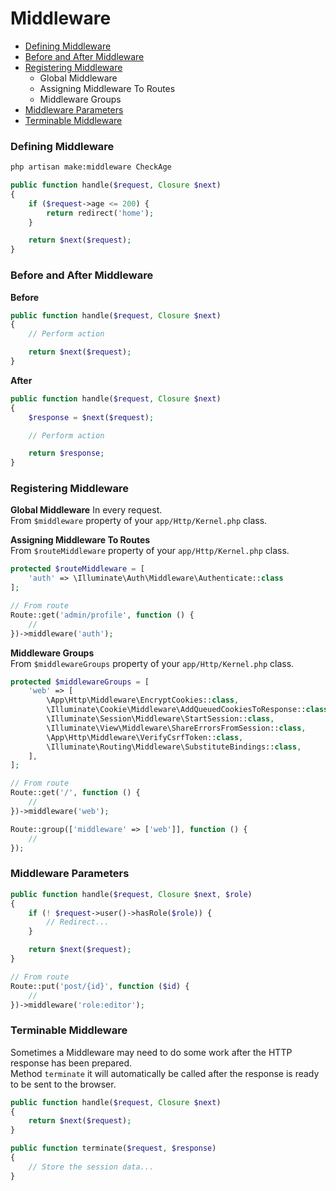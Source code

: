 # Middleware

* [Defining Middleware](#defining-middleware)
* [Before and After Middleware](#before-and-after-middleware)
* [Registering Middleware](#registering-middleware)
    * Global Middleware
    * Assigning Middleware To Routes
    * Middleware Groups
* [Middleware Parameters](#middleware-parameters)
* [Terminable Middleware](#terminable-middleware)

### Defining Middleware
```bash
php artisan make:middleware CheckAge
```

```php
public function handle($request, Closure $next)
{
    if ($request->age <= 200) {
        return redirect('home');
    }

    return $next($request);
}
```

### Before and After Middleware
**Before**
```php
public function handle($request, Closure $next)
{
    // Perform action

    return $next($request);
}
```
**After**
```php
public function handle($request, Closure $next)
{
    $response = $next($request);

    // Perform action

    return $response;
}
```

### Registering Middleware
**Global Middleware** In every request. <br>
From <code>$middleware</code> property of your <code>app/Http/Kernel.php</code> class.

**Assigning Middleware To Routes** <br>
From <code>$routeMiddleware</code> property of your <code>app/Http/Kernel.php</code> class.
```php
protected $routeMiddleware = [
    'auth' => \Illuminate\Auth\Middleware\Authenticate::class
];

// From route
Route::get('admin/profile', function () {
    //
})->middleware('auth');
```

**Middleware Groups** <br>
From <code>$middlewareGroups</code> property of your <code>app/Http/Kernel.php</code> class.
```php
protected $middlewareGroups = [
    'web' => [
        \App\Http\Middleware\EncryptCookies::class,
        \Illuminate\Cookie\Middleware\AddQueuedCookiesToResponse::class,
        \Illuminate\Session\Middleware\StartSession::class,
        \Illuminate\View\Middleware\ShareErrorsFromSession::class,
        \App\Http\Middleware\VerifyCsrfToken::class,
        \Illuminate\Routing\Middleware\SubstituteBindings::class,
    ],
];

// From route
Route::get('/', function () {
    //
})->middleware('web');

Route::group(['middleware' => ['web']], function () {
    //
});
```

### Middleware Parameters
```php
public function handle($request, Closure $next, $role)
{
    if (! $request->user()->hasRole($role)) {
        // Redirect...
    }

    return $next($request);
}

// From route
Route::put('post/{id}', function ($id) {
    //
})->middleware('role:editor');
```

### Terminable Middleware
Sometimes a Middleware may need to do some work after the HTTP response has been prepared. <br>
Method <code>terminate</code> it will automatically be called after the response is ready to be sent to the browser.
```php
public function handle($request, Closure $next)
{
    return $next($request);
}

public function terminate($request, $response)
{
    // Store the session data...
}
```
